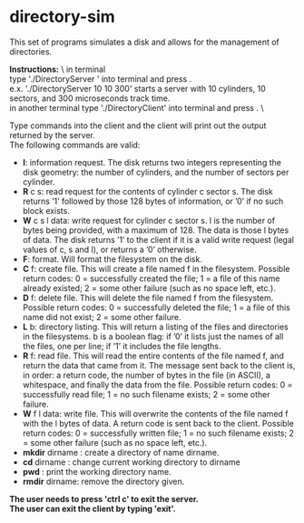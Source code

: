 # directory-sim

This set of programs simulates a disk and allows for the management of directories. 

**Instructions:** \ 
in terminal \
type './DirectoryServer <number of cylinders> <number of sectors> <track time in microseconds>' into terminal and press <enter>. \
e.x. './DirectoryServer 10 10 300' starts a server with 10 cylinders, 10 sectors, and 300 microseconds track time. \
in another terminal
type './DirectoryClient' into terminal and press <enter>. \

Type commands into the client and the client will print out the output returned by the server. \
The following commands are valid:
- **I**: information request. The disk returns two integers representing the disk geometry: the number of cylinders,
and the number of sectors per cylinder.
- **R** c s: read request for the contents of cylinder c sector s. The disk returns ’1’ followed by those 128 bytes of
information, or ’0’ if no such block exists. 
- **W** c s l data: write request for cylinder c sector s. l is the number of bytes being provided, with a maximum of 128. The data is those l bytes of data. The disk returns ’1’ to the client if it is a valid write request (legal values of c, s and l), or returns a ’0’ otherwise.
- **F**: format. Will format the filesystem on the disk.
- **C** f: create file. This will create a file named f in the filesystem. Possible return codes: 0 = successfully created the file; 1 = a file of this name already existed; 2 = some other failure (such as no space left, etc.).
- **D** f: delete file. This will delete the file named f from the filesystem. Possible return codes: 0 = successfully deleted the file; 1 = a file of this name did not exist; 2 = some other failure.
- **L** b: directory listing. This will return a listing of the files and directories in the filesystems. b is a boolean flag: if ’0’ it lists just the names of all the files, one per line; if ’1’ it includes the file lengths.
- **R** f: read file. This will read the entire contents of the file named f, and return the data that came from it. The message sent back to the client is, in order: a return code, the number of bytes in the file (in ASCII), a whitespace, and finally the data from the file. Possible return codes: 0 = successfully read file; 1 = no such filename exists; 2 = some other failure.
- **W** f l data: write file. This will overwrite the contents of the file named f with the l bytes of data. A return code is sent back to the client. Possible return codes: 0 = successfully written file; 1 = no such filename exists; 2 = some other failure (such as no space left, etc.).
- **mkdir** dirname : create a directory of name dirname.
- **cd** dirname : change current working directory to dirname
- **pwd** : print the working directory name.
- **rmdir** dirname: remove the directory given.

**The user needs to press 'ctrl c' to exit the server.** \
**The user can exit the client by typing 'exit'.**
